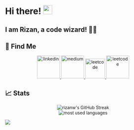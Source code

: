 <!--
**rizanw/rizanw** is a ✨ _special_ ✨ repository because its `README.md` (this file) appears on your GitHub profile.

Here are some ideas to get you started:

- 🔭 I’m currently working on ...
- 🌱 I’m currently learning ...
- 👯 I’m looking to collaborate on ...
- 🤔 I’m looking for help with ...
- 💬 Ask me about ...
- 📫 How to reach me: ...
- 😄 Pronouns: ...
- ⚡ Fun fact: ...
-->

# Hi there! <img src="https://media.giphy.com/media/hvRJCLFzcasrR4ia7z/giphy.gif" width="29px" height="29px"> 

## I am Rizan, a **code wizard**! 🧙‍♂️

## 🤙 Find Me

<p align="center">
  <a href= "https://www.linkedin.com/in/rizan-wibisono/">
    <img height="74" width="74" src="https://img.icons8.com/sf-ultralight-filled/240/0e76a8/linkedin.png" alt="linkedin"/>
  </a>
  <a href= "https://rzndwb.medium.com/">
    <img height="74" width="74" src="https://img.icons8.com/sf-ultralight-filled/240/1a8917/medium-logo.png" alt="medium"/>
  </a>
  <a href= "https://substack.com/@rizanw/">
    <img height="64" width="64" src="https://img.icons8.com/sf-ultralight-filled/240/ff6719/bookmark-ribbon.png" alt="leetcode"/>
  </a>
  <a href= "https://leetcode.com/u/rizanw/">
    <img height="74" width="74" src="https://img.icons8.com/sf-ultralight/240/ffa116/code.png" alt="leetcode"/>
  </a>
</p>

## 📈 Stats

<div align="center">
    <img src="https://streak-stats.demolab.com/?user=rizanw&theme=highcontrast&hide_border=true&border_radius=5&card_width=650&card_height=170" alt="rizanw's GitHub Streak">
    <br />
    <img src="https://github-readme-stats.vercel.app/api/top-langs/?username=rizanw&size_weight=0.15&count_weight=0.5&layout=compact&card_width=650&theme=vision-friendly-dark&hide=html,css,jupyter%20notebook,typescript&show_icons=true&hide_border=true" alt="most used languages" />
    <br />
</div> 


![](https://hit.yhype.me/github/profile?user_id=32553461) 
